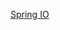 [Spring IO](https://start.spring.io/#!type=maven-project&language=kotlin&platformVersion=3.3.3&packaging=jar&jvmVersion=17&groupId=io.github.jonasfschuh&artifactId=kotlin-avengers-api&name=kotlin-avengers-api&description=Avengers%20API%20Development%20with%20Kotlin&packageName=io.github.jonasfschuh.kotlin-avengers-api&dependencies=web,data-jpa,lombok,cloud-resilience4j,postgresql,flyway,devtools,validation)

      